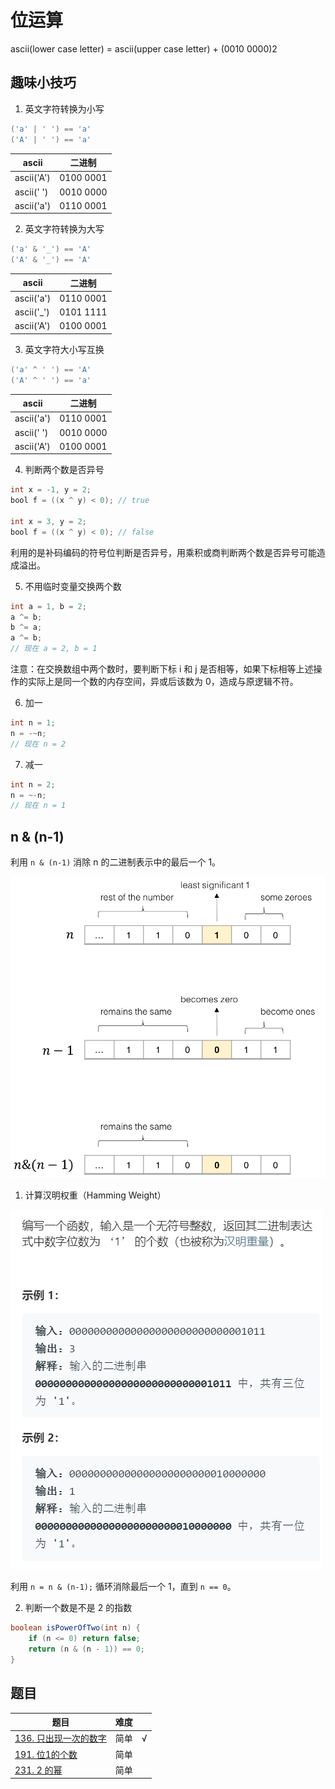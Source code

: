 # 位运算

ascii(lower case letter) = ascii(upper case letter) + (0010 0000)2

## 趣味小技巧

1. 英文字符转换为小写
``` java
('a' | ' ') == 'a'
('A' | ' ') == 'a'
```

|ascii|二进制|
|---|---|
|ascii('A')|0100 0001|
|ascii(' ')|0010 0000|
|ascii('a')|0110 0001|

2. 英文字符转换为大写
``` java
('a' & '_') == 'A'
('A' & '_') == 'A'
```

|ascii|二进制|
|---|---|
|ascii('a')|0110 0001|
|ascii('_')|0101 1111|
|ascii('A')|0100 0001|

3. 英文字符大小写互换
``` java
('a' ^ ' ') == 'A'
('A' ^ ' ') == 'a'
```

|ascii|二进制|
|---|---|
|ascii('a')|0110 0001|
|ascii(' ')|0010 0000|
|ascii('A')|0100 0001|

4. 判断两个数是否异号

``` java
int x = -1, y = 2;
bool f = ((x ^ y) < 0); // true

int x = 3, y = 2;
bool f = ((x ^ y) < 0); // false
```

利用的是补码编码的符号位判断是否异号，用乘积或商判断两个数是否异号可能造成溢出。

5. 不用临时变量交换两个数

``` java
int a = 1, b = 2;
a ^= b;
b ^= a;
a ^= b;
// 现在 a = 2, b = 1
```

注意：在交换数组中两个数时，要判断下标 i 和 j 是否相等，如果下标相等上述操作的实际上是同一个数的内存空间，异或后该数为 0，造成与原逻辑不符。

6. 加一

``` java
int n = 1;
n = -~n;
// 现在 n = 2
```

7. 减一

``` java
int n = 2;
n = ~-n;
// 现在 n = 1
```

## n & (n-1)

利用 `n & (n-1)` 消除 n 的二进制表示中的最后一个 1。

![n&(n-1).png](../../resources/n&(n-1).png)

1. 计算汉明权重（Hamming Weight）

![hamming-weight.png](../../resources/hamming-weight.png)

利用 `n = n & (n-1);` 循环消除最后一个 1，直到 `n == 0`。

2. 判断一个数是不是 2 的指数

``` java
boolean isPowerOfTwo(int n) {
    if (n <= 0) return false;
    return (n & (n - 1)) == 0;
}
```

## 题目

|题目|难度||
|---|---|---|
|[136. 只出现一次的数字](https://leetcode-cn.com/problems/single-number/)|简单|√|
|[191. 位1的个数](https://leetcode-cn.com/problems/number-of-1-bits/)|简单|
|[231. 2 的幂](https://leetcode-cn.com/problems/power-of-two/)|简单|
